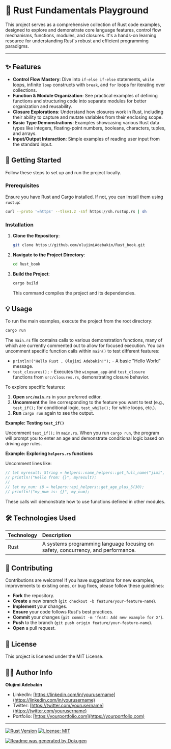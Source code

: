 # 🦀 Rust Fundamentals Playground

This project serves as a comprehensive collection of Rust code examples, designed to explore and demonstrate core language features, control flow mechanisms, functions, modules, and closures. It's a hands-on learning resource for understanding Rust's robust and efficient programming paradigms.

---

## ✨ Features

*   **Control Flow Mastery**: Dive into `if-else if-else` statements, `while` loops, infinite `loop` constructs with `break`, and `for` loops for iterating over collections.
*   **Function & Module Organization**: See practical examples of defining functions and structuring code into separate modules for better organization and reusability.
*   **Closure Explorations**: Understand how closures work in Rust, including their ability to capture and mutate variables from their enclosing scope.
*   **Basic Type Demonstrations**: Examples showcasing various Rust data types like integers, floating-point numbers, booleans, characters, tuples, and arrays.
*   **Input/Output Interaction**: Simple examples of reading user input from the standard input.

## 🚀 Getting Started

Follow these steps to set up and run the project locally.

### Prerequisites

Ensure you have Rust and Cargo installed. If not, you can install them using `rustup`:

```bash
curl --proto '=https' --tlsv1.2 -sSf https://sh.rustup.rs | sh
```

### Installation

1.  **Clone the Repository**:
    ```bash
    git clone https://github.com/olujimiAdebakin/Rust_book.git
    ```
2.  **Navigate to the Project Directory**:
    ```bash
    cd Rust_book
    ```
3.  **Build the Project**:
    ```bash
    cargo build
    ```
    This command compiles the project and its dependencies.

## 💡 Usage

To run the main examples, execute the project from the root directory:

```bash
cargo run
```

The `main.rs` file contains calls to various demonstration functions, many of which are currently commented out to allow for focused execution. You can uncomment specific function calls within `main()` to test different features:

*   `println!("Hello Rust , Olujimi Adebakin!");` - A basic "Hello World" message.
*   `test_closures();` - Executes the `wingman_app` and `test_closure` functions from `src/closures.rs`, demonstrating closure behavior.

To explore specific features:

1.  **Open `src/main.rs`** in your preferred editor.
2.  **Uncomment** the line corresponding to the feature you want to test (e.g., `test_if();` for conditional logic, `test_while();` for while loops, etc.).
3.  **Run** `cargo run` again to see the output.

**Example: Testing `test_if()`**

Uncomment `test_if();` in `main.rs`. When you run `cargo run`, the program will prompt you to enter an age and demonstrate conditional logic based on driving age rules.

**Example: Exploring `helpers.rs` functions**

Uncomment lines like:
```rust
// let myresult: String = helpers::name_helpers::get_full_name("jimi", "adebakin");
// println!("Hello from: {}", myresult);
//
// let my_num: i8 = helpers::api_helpers::get_age_plus_5(30);
// println!("my_num is: {}", my_num);
```
These calls will demonstrate how to use functions defined in other modules.

## 🛠️ Technologies Used

| Technology | Description                                         |
| :--------- | :-------------------------------------------------- |
| Rust       | A systems programming language focusing on safety, concurrency, and performance. |

## 🤝 Contributing

Contributions are welcome! If you have suggestions for new examples, improvements to existing ones, or bug fixes, please follow these guidelines:

*   **Fork** the repository.
*   **Create** a new branch (`git checkout -b feature/your-feature-name`).
*   **Implement** your changes.
*   **Ensure** your code follows Rust's best practices.
*   **Commit** your changes (`git commit -m 'feat: Add new example for X'`).
*   **Push** to the branch (`git push origin feature/your-feature-name`).
*   **Open** a pull request.

## 📝 License

This project is licensed under the MIT License.

## 🧑‍💻 Author Info

**Olujimi Adebakin**

*   LinkedIn: [https://linkedin.com/in/yourusername](https://linkedin.com/in/yourusername)
*   Twitter: [https://twitter.com/yourusername](https://twitter.com/yourusername)
*   Portfolio: [https://yourportfolio.com](https://yourportfolio.com)

---

[![Rust Version](https://img.shields.io/badge/Rust-1.78+-blue.svg?logo=rust)](https://www.rust-lang.org/)
[![License: MIT](https://img.shields.io/badge/License-MIT-yellow.svg)](https://opensource.org/licenses/MIT)

[![Readme was generated by Dokugen](https://img.shields.io/badge/Readme%20was%20generated%20by-Dokugen-brightgreen)](https://www.npmjs.com/package/dokugen)